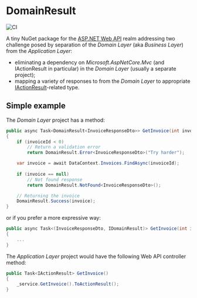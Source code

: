 # DomainResult
![CI](https://github.com/AKlaus/DomainResult/workflows/CI/badge.svg)
<br/>

A tiny NuGet package for the [ASP.NET Web API](https://dotnet.microsoft.com/apps/aspnet/apis) realm addressing two challenge posed by separation of the _Domain Layer_ (aka _Business Layer_) from the _Application Layer_:
- eliminating a dependency on _Microsoft.AspNetCore.Mvc_ (and IActionResult in particular) in the _Domain Layer_ (usually a separate project);
- mapping a variety of responses to from the _Domain Layer_ to appropriate [IActionResult](https://docs.microsoft.com/en-us/aspnet/core/web-api/action-return-types)-related type.

## Simple example

The _Domain Layer_ project has a method:

```csharp
public async Task<DomainResult<InvoiceResponseDto>> GetInvoice(int invoiceId)
{
    if (invoiceId < 0)
        // Return a validation error
        return DomainResult.Error<InvoiceResponseDto>("Try harder");

    var invoice = await DataContext.Invoices.FindAsync(invoiceId);
    
    if (invoice == null)
        // Not found response
        return DomainResult.NotFound<InvoiceResponseDto>();

    // Returning the invoice
    DomainResult.Success(invoice);
}
```

or if you prefer a more expressive way:

```csharp
public async Task<(InvoiceResponseDto, IDomainResult)> GetInvoice(int invoiceId)
{
    ...
}
```

The _Application Layer_ project would have the following Web API controller method:

```csharp
public Task<IActionResult> GetInvoice()
{
    _service.GetInvoice().ToActionResult();
}
```
